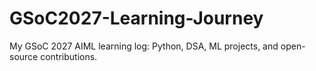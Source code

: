 # GSoC2027-Learning-Journey
My GSoC 2027 AIML learning log: Python, DSA, ML projects, and open-source contributions.
